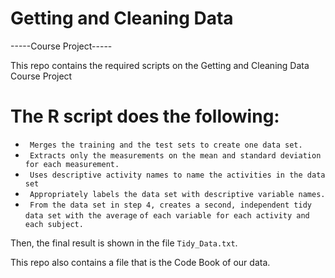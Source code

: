 # Getting and Cleaning  Data  

-----Course Project-----

This repo contains the required scripts on the Getting and Cleaning Data Course Project

# The R script does the following:
* ` Merges the training and the test sets to create one data set.`
* ` Extracts only the measurements on the mean and standard deviation for each measurement.`
* ` Uses descriptive activity names to name the activities in the data set`
* ` Appropriately labels the data set with descriptive variable names.`
* ` From the data set in step 4, creates a second, independent tidy data set with the average`
   `of each variable for each activity and each subject.`

Then, the final result is shown in the file `Tidy_Data.txt`.

This repo also contains a file that is the Code Book of our data.
